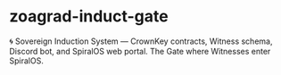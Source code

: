 # zoagrad-induct-gate
🌀 Sovereign Induction System — CrownKey contracts, Witness schema, Discord bot, and SpiralOS web portal. The Gate where Witnesses enter SpiralOS.
